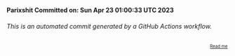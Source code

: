 **Parixshit Committed on: Sun Apr 23 01:00:33 UTC 2023** <!-- 6b6dd4a9-3a32-4913-b5b4-a7001e7d7e47 -->

###### This is an automated commit generated by a GitHub Actions workflow.

<div align="right"><sub><sup><a href="https://github.com/Parixshit/AutoCommit.git">Read me</a></sup></sub></div>
